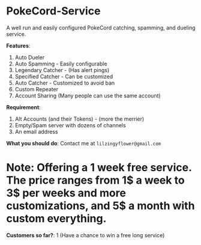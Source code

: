 # PokeCord-Service
A well run and easily configured PokeCord catching, spamming, and dueling service.

**Features**:
1. Auto Dueler
2. Auto Spamming - Easily configurable
3. Legendary Catcher - (Has alert pings)
4. Specified Catcher - Can be customized
5. Auto Catcher - Customized to avoid ban
6. Custom Repeater
7. Account Sharing (Many people can use the same account)

**Requirement**:
1. Alt Accounts (and their Tokens) - (more the merrier)
2. Empty/Spam server with dozens of channels
3. An email address

**What you should do**:
Contact me at `lilzingyflower@gmail.com`

# Note: Offering a 1 week free service. The price ranges from 1$ a week to 3$ per weeks and more customizations, and 5$ a month with custom everything.

**Customers so far?**: 1
(Have a chance to win a free long service)
